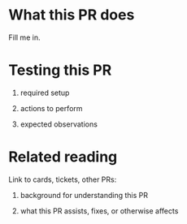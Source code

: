 # What this PR does

Fill me in.


# Testing this PR

1. required setup

2. actions to perform

3. expected observations


# Related reading

Link to cards, tickets, other PRs:

1. background for understanding this PR

2. what this PR assists, fixes, or otherwise affects
